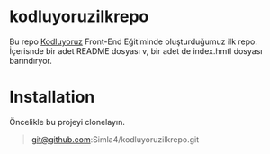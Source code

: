# kodluyoruzilkrepo
Bu repo [Kodluyoruz](https://www.kodluyoruz.org/) Front-End Eğitiminde oluşturduğumuz ilk repo. İçerisnde bir adet README dosyası v, bir adet de index.hmtl dosyası barındıryor.

# Installation
Öncelikle bu projeyi clonelayın.
>git@github.com:Simla4/kodluyoruzilkrepo.git